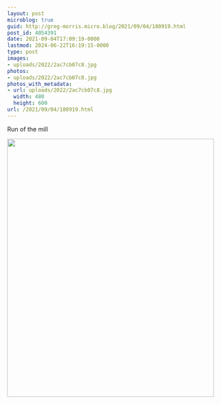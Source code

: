 ```yaml
---
layout: post
microblog: true
guid: http://greg-morris.micro.blog/2021/09/04/180919.html
post_id: 4054391
date: 2021-09-04T17:09:19-0000
lastmod: 2024-06-22T16:19:15-0000
type: post
images:
- uploads/2022/2ac7cb07c8.jpg
photos:
- uploads/2022/2ac7cb07c8.jpg
photos_with_metadata:
- url: uploads/2022/2ac7cb07c8.jpg
  width: 480
  height: 600
url: /2021/09/04/180919.html
---
```

Run of the mill

<img src="uploads/2022/2ac7cb07c8.jpg" width="480" height="600" alt="">
